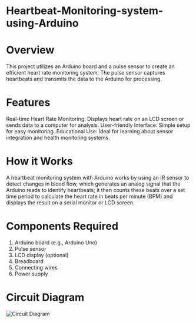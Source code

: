# Heartbeat-Monitoring-system-using-Arduino
# Overview
This project utilizes an Arduino board and a pulse sensor to create an efficient heart rate monitoring system. The pulse sensor captures heartbeats and transmits the data to the Arduino for processing.

# Features
Real-time Heart Rate Monitoring: Displays heart rate on an LCD screen or sends data to a computer for analysis.
User-friendly Interface: Simple setup for easy monitoring.
Educational Use: Ideal for learning about sensor integration and health monitoring systems.

# How it Works

A heartbeat monitoring system with Arduino works by using an IR sensor to detect changes in blood flow, which generates an analog signal that the Arduino reads to identify heartbeats; it then counts these beats over a set time period to calculate the heart rate in beats per minute (BPM) and displays the result on a serial monitor or LCD screen.

# Components Required
1. Arduino board (e.g., Arduino Uno)
2. Pulse sensor
3. LCD display (optional)
4. Breadboard
5. Connecting wires
6. Power supply

# Circuit Diagram
![Circuit Diagram](https://github.com/user-attachments/assets/3f45d6b9-221b-4700-944a-37c88dd01512)


